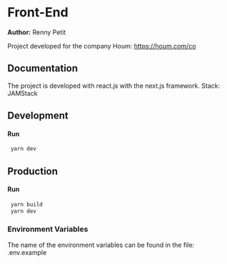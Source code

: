 # Front-End

**Author:** Renny Petit

Project developed for the company Houm: https://houm.com/co

## Documentation

The project is developed with react.js with the next.js framework.
Stack: JAMStack

## Development

#### Run

```bash
 yarn dev
```

## Production

#### Run

```bash
 yarn build
 yarn dev
```

### Environment Variables

The name of the environment variables can be found in the file: .env.example
